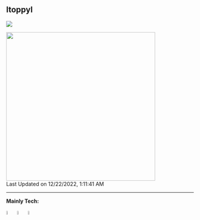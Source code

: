 ltoppyl
---
<!-- <a href="https://github.com/anuraghazra/github-readme-stats">
  <img align="left" src="https://github-readme-stats.vercel.app/api?username=ltoppyl&theme=github_dark&show_icons=true" />
</a>
<a href="https://github.com/anuraghazra/github-readme-stats">
  <img align="left" src="https://github-readme-stats.vercel.app/api/top-langs/?username=ltoppyl&theme=github_dark" />
</a＞ -->

<a href="https://github.com/anuraghazra/github-readme-stats">
  <img src="https://github-readme-stats.vercel.app/api?username=ltoppyl&theme=github_dark&show_icons=true" />
</a>

<!--START_SECTION:lapras-card-->
<a href="https://lapras.com/public/ltoppyl" target="_blank" rel="noopener noreferrer"><img src="https://lapras-card-generator.vercel.app/api/svg?e=3.16&b=2.85&i=2.69&b1=%23232323&b2=%236d6d6d&i1=%23212121&i2=%23818181&l=en" width="400" ></a>  
Last Updated on 12/22/2022, 1:11:41 AM
<!--END_SECTION:lapras-card-->

---
**Mainly Tech:**
<div>
  <img src="https://cdn.svgporn.com/logos/typescript-icon.svg" width="5%">
  <img src="https://cdn.svgporn.com/logos/react.svg" width="5%">
  <img src="https://cdn.svgporn.com/logos/python.svg" width="5%">
</div>
<!-- ![Python](https://img.shields.io/badge/python-3670A0?style=for-the-badge&logo=python&logoColor=ffdd54) 
![TypeScript](https://img.shields.io/badge/typescript-%23007ACC.svg?style=for-the-badge&logo=typescript&logoColor=white) 
![React](https://img.shields.io/badge/react-%2320232a.svg?style=for-the-badge&logo=react&logoColor=%2361DAFB) -->

